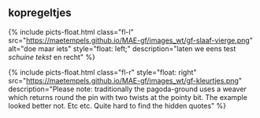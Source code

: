 <h2>kopregeltjes</h2>
 
{% include picts-float.html
  class="fl-l"
  src="https://maetempels.github.io/MAE-gf/images_wt/gf-slaaf-vierge.png"
  alt="doe maar iets"
  style="float: left;"
  description="laten we eens test <i>schuine tekst</i> en recht"
  %}

{% include picts-float.html
  class="fl-r"
  style="float: right"
  src="https://maetempels.github.io/MAE-gf/images_wt/gf-kleurtjes.png"
  description="Please note: traditionally the pagoda-ground uses a <span class="elem">weaver</span> which returns round the pin with two twists at the pointy bit. The example looked better not. Etc etc. Quite hard to find the hidden quotes"
%}





